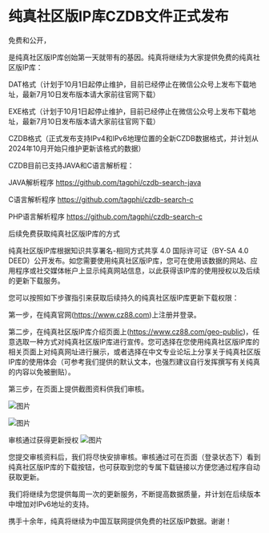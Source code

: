# 纯真社区版IP库CZDB文件正式发布
免费和公开，

是纯真社区版IP库创始第一天就带有的基因。纯真将继续为大家提供免费的纯真社区版IP库：

DAT格式（计划于10月1日起停止维护，目前已经停止在微信公众号上发布下载地址，最新7月10日发布版本请大家前往官网下载）

EXE格式（计划于10月1日起停止维护，目前已经停止在微信公众号上发布下载地址，最新7月10日发布版本请大家前往官网下载）

CZDB格式（正式发布支持IPv4和IPv6地理位置的全新CZDB数据格式，并计划从2024年10月开始只维护更新该格式的数据）

CZDB目前已支持JAVA和C语言解析程：

JAVA解析程序 https://github.com/tagphi/czdb-search-java

C语言解析程序 https://github.com/tagphi/czdb-search-c

PHP语言解析程序 https://github.com/tagphi/czdb-search-c

后续免费获取纯真社区版IP库的方式

纯真社区版IP库根据知识共享署名-相同方式共享 4.0 国际许可证（BY-SA 4.0 DEED）公开发布。如您需要使用纯真社区版IP库，您可在使用该数据的网站、应用程序或社交媒体帐户上显示纯真网站信息，以此获得该IP库的使用授权以及后续的更新下载服务。

您可以按照如下步骤指引来获取后续持久的纯真社区版IP库更新下载权限：

第一步，在纯真官网(https://www.cz88.com)上注册并登录。

第二步，在纯真社区版IP库介绍页面上(https://www.cz88.com/geo-public)，任意选取一种方式对纯真社区版IP库进行宣传。您可选择在您使用纯真社区版IP库的相关页面上对纯真网址进行展示，或者选择在中文专业论坛上分享关于纯真社区版IP库的使用体会（可参考我们提供的默认文本，也强烈建议自行发挥撰写有关纯真的内容以免被删贴）。

第三步，在页面上提供截图资料供我们审核。

![图片](https://mmbiz.qpic.cn/mmbiz_png/x2iaib0ibXSvSUib4vmic1ibibnNCVdyYvcBAQa192ic6FELVOIXBAhJqSYNlauFf8s01Bx2mficWtZGN9yLk4icOkP6VnXA/640?wx_fmt=png&from=appmsg&tp=webp&wxfrom=10005&wx_lazy=1&wx_co=1)

![图片](https://mmbiz.qpic.cn/mmbiz_png/x2iaib0ibXSvSUib4vmic1ibibnNCVdyYvcBAQaUzsJZUjFvjesFD88TicibgevGJvx6iadibEu3AtpCoCozdDVdpzrbfyAgA/640?wx_fmt=png&from=appmsg&tp=webp&wxfrom=10005&wx_lazy=1&wx_co=1)


审核通过获得更新授权
![图片](https://mmbiz.qpic.cn/mmbiz_png/x2iaib0ibXSvSVOYxicNfdvPibqPjmBFYonGKdAGPqp1shQfOtySTqich9aSp5iclZE5fr1ywibYCtBicaA3CVOM26DFCng/640?wx_fmt=png&from=appmsg&tp=webp&wxfrom=10005&wx_lazy=1&wx_co=1)

您提交审核资料后，我们将尽快安排审核。审核通过可在页面（登录状态下）看到纯真社区版IP库的下载按钮，也可获取到您的专属下载链接以方便您通过程序自动获取更新。

我们将继续为您提供每周一次的更新服务，不断提高数据质量，并计划在后续版本中增加对IPv6地址的支持。

携手十余年，纯真将继续为中国互联网提供免费的社区版IP数据。谢谢！
